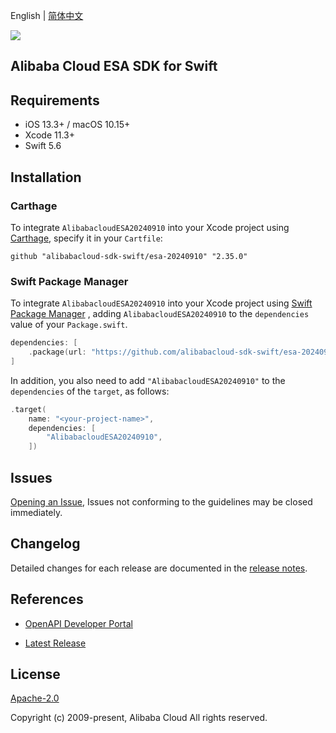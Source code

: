 English | [简体中文](README-CN.md)

![](https://aliyunsdk-pages.alicdn.com/icons/AlibabaCloud.svg)

## Alibaba Cloud ESA SDK for Swift

## Requirements

- iOS 13.3+ / macOS 10.15+
- Xcode 11.3+
- Swift 5.6

## Installation

### Carthage

To integrate `AlibabacloudESA20240910` into your Xcode project using [Carthage](https://github.com/Carthage/Carthage), specify it in your `Cartfile`:

```ogdl
github "alibabacloud-sdk-swift/esa-20240910" "2.35.0"
```

### Swift Package Manager

To integrate `AlibabacloudESA20240910` into your Xcode project using [Swift Package Manager](https://swift.org/package-manager/) , adding `AlibabacloudESA20240910` to the `dependencies` value of your `Package.swift`.

```swift
dependencies: [
    .package(url: "https://github.com/alibabacloud-sdk-swift/esa-20240910.git", from: "2.35.0")
]
```

In addition, you also need to add `"AlibabacloudESA20240910"` to the `dependencies` of the `target`, as follows:

```swift
.target(
    name: "<your-project-name>",
    dependencies: [
        "AlibabacloudESA20240910",
    ])
```

## Issues

[Opening an Issue](https://github.com/alibabacloud-sdk-swift/esa-20240910/issues/new), Issues not conforming to the guidelines may be closed immediately.

## Changelog

Detailed changes for each release are documented in the [release notes](./ChangeLog.txt).

## References

* [OpenAPI Developer Portal](https://next.api.alibabacloud.com/home)
- [Latest Release](https://github.com/alibabacloud-sdk-swift/esa-20240910)

## License

[Apache-2.0](http://www.apache.org/licenses/LICENSE-2.0)

Copyright (c) 2009-present, Alibaba Cloud All rights reserved.
